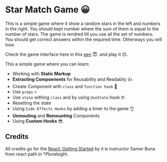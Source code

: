# Star Match Game 😀

This is a simple game where it show a random stars in the left and numbers in the right.
You should kept number where the sum of them is equal to the number of stars. The game is rendred till you use all the set of numbers. You should get correct answers within the required time. Otherways you will lose.

Check the game interface here in this [pen](https://codepen.io/DinaTAKLIT/pen/BaoWYrp) 😇. and play it 🙃.

This a simple game where you can learn:

- Working with **Static Markup** 
- **Extracting Compoenents** for Reusability and Readabily 👍
- Create Component with `class` and `function hook` 👀
- Use `props` 💀
- Use `state` withing `class` and by using `UseState` hook 🤓
- Resetting the state 
- Using `Side Effects Hooks` by adding a timer to the game 👌
- **Unmouting** and **Remounting** Components
- Using **Custom Hooks** 😎.
  
## Credits 

All credits go for the [React: Getting Started](https://app.pluralsight.com/library/courses/react-js-getting-started/table-of-contents) by it is instructor Samer Buna from react path in **Pluralsight*. 